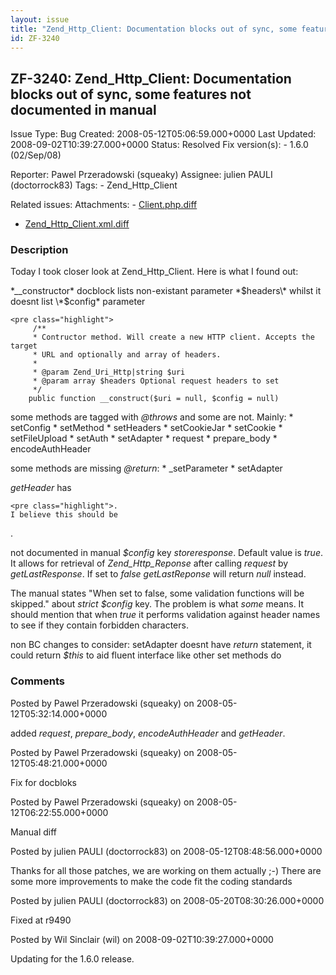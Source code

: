 ```yaml
---
layout: issue
title: "Zend_Http_Client: Documentation blocks out of sync, some features not documented in manual"
id: ZF-3240
---
```


ZF-3240: Zend\_Http\_Client: Documentation blocks out of sync, some features not documented in manual
-----------------------------------------------------------------------------------------------------

 Issue Type: Bug Created: 2008-05-12T05:06:59.000+0000 Last Updated: 2008-09-02T10:39:27.000+0000 Status: Resolved Fix version(s): - 1.6.0 (02/Sep/08)
 
 Reporter:  Pawel Przeradowski (squeaky)  Assignee:  julien PAULI (doctorrock83)  Tags: - Zend\_Http\_Client
 
 Related issues: 
 Attachments: - [Client.php.diff](/issues/secure/attachment/11290/Client.php.diff)
- [Zend\_Http\_Client.xml.diff](/issues/secure/attachment/11291/Zend_Http_Client.xml.diff)
 
### Description

Today I took closer look at Zend\_Http\_Client. Here is what I found out:

\*\_\_constructor\* docblock lists non-existant parameter \*$headers\* whilst it doesnt list \*$config\* parameter

 
    <pre class="highlight">
         /**
         * Contructor method. Will create a new HTTP client. Accepts the target
         * URL and optionally and array of headers.
         *
         * @param Zend_Uri_Http|string $uri
         * @param array $headers Optional request headers to set
         */
        public function __construct($uri = null, $config = null)


some methods are tagged with _@throws_ and some are not. Mainly: \* setConfig \* setMethod \* setHeaders \* setCookieJar \* setCookie \* setFileUpload \* setAuth \* setAdapter \* request \* prepare\_body \* encodeAuthHeader

some methods are missing _@return_: \* \_setParameter \* setAdapter

_getHeader_ has

 
    <pre class="highlight">.
    I believe this should be 

.

not documented in manual _$config_ key _storeresponse_. Default value is _true_. It allows for retrieval of _Zend\_Http\_Reponse_ after calling _request_ by _getLastResponse_. If set to _false_ _getLastReponse_ will return _null_ instead.

The manual states "When set to false, some validation functions will be skipped." about _strict_ _$config_ key. The problem is what _some_ means. It should mention that when _true_ it performs validation against header names to see if they contain forbidden characters.

non BC changes to consider: setAdapter doesnt have _return_ statement, it could return _$this_ to aid fluent interface like other set methods do

 

 

### Comments

Posted by Pawel Przeradowski (squeaky) on 2008-05-12T05:32:14.000+0000

added _request_, _prepare\_body_, _encodeAuthHeader_ and _getHeader_.

 

 

Posted by Pawel Przeradowski (squeaky) on 2008-05-12T05:48:21.000+0000

Fix for docbloks

 

 

Posted by Pawel Przeradowski (squeaky) on 2008-05-12T06:22:55.000+0000

Manual diff

 

 

Posted by julien PAULI (doctorrock83) on 2008-05-12T08:48:56.000+0000

Thanks for all those patches, we are working on them actually ;-) There are some more improvements to make the code fit the coding standards

 

 

Posted by julien PAULI (doctorrock83) on 2008-05-20T08:30:26.000+0000

Fixed at r9490

 

 

Posted by Wil Sinclair (wil) on 2008-09-02T10:39:27.000+0000

Updating for the 1.6.0 release.

 

 